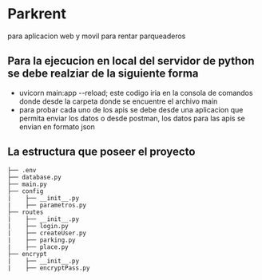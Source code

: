# Parkrent
para aplicacion web y movil para rentar parqueaderos

## Para la ejecucion en local del servidor de python se debe realziar de la siguiente forma
* uvicorn main:app --reload;  este codigo iria en la consola de comandos donde desde la carpeta donde se encuentre el archivo main
* para probar cada uno de los apis se debe desde una aplicacion que permita enviar los datos o desde postman, los datos para las apis se envian en formato json

## La estructura que poseer el proyecto
 ``` 
├── .env
├── database.py
├── main.py
├── config
|    ├── __init__.py
|    ├── parametros.py
├── routes
|    ├── __init__.py
|    ├── login.py
|    ├── createUser.py
|    ├── parking.py
|    ├── place.py
├── encrypt
|    ├── __init__.py
|    ├── encryptPass.py
 ``` 